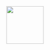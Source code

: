 <div id="header" align="center">
  <img src="https://media.giphy.com/media/fQZX2aoRC1Tqw/giphy.gif" width="100"/>
</div>
